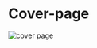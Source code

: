 # Cover-page

![cover page](https://github.com/user-attachments/assets/261aa62d-5f23-4fcc-8bde-68c8e9921551)
